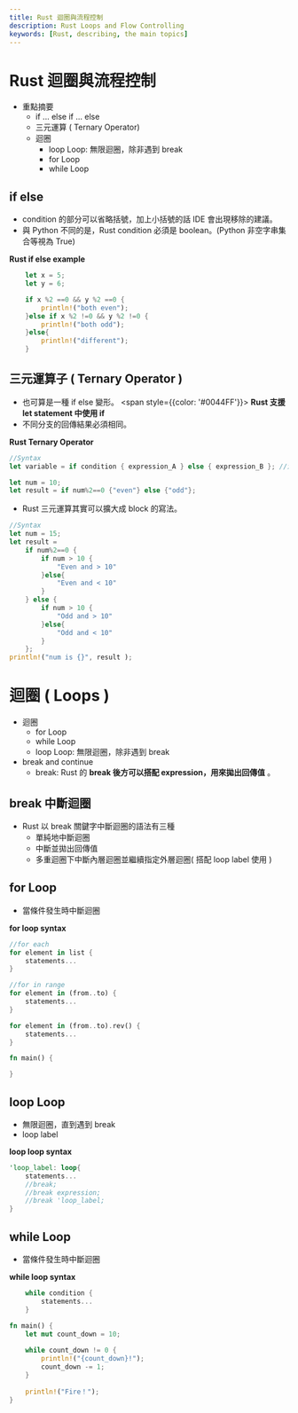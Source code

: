 ```yaml
---
title: Rust 迴圈與流程控制
description: Rust Loops and Flow Controlling
keywords: [Rust, describing, the main topics]
---
```


# Rust 迴圈與流程控制
* 重點摘要
    * if ... else if ... else
    * 三元運算 ( Ternary Operator)
    * 迴圈
        * loop Loop: 無限迴圈，除非遇到 break  
        * for Loop
        * while Loop



## if else
* condition 的部分可以省略括號，加上小括號的話 IDE 會出現移除的建議。  
* 與 Python 不同的是，Rust condition 必須是 boolean。(Python 非空字串集合等視為 True)  

__Rust if else example__

```rust
    let x = 5;
    let y = 6;

    if x %2 ==0 && y %2 ==0 {
        println!("both even");
    }else if x %2 !=0 && y %2 !=0 {
        println!("both odd");
    }else{
        println!("different");
    }
```

## 三元運算子 ( Ternary Operator )
* 也可算是一種 if else 變形。 <span style={{color: '#0044FF'}}> **Rust 支援 let statement 中使用 if** </span>  
* 不同分支的回傳結果必須相同。

__Rust Ternary Operator__

```rust
//Syntax
let variable = if condition { expression_A } else { expression_B }; //注意最末端有一個分號

let num = 10;
let result = if num%2==0 {"even"} else {"odd"};
```

* Rust 三元運算其實可以擴大成 block 的寫法。

```rust
//Syntax
let num = 15;
let result = 
    if num%2==0 {
        if num > 10 {
            "Even and > 10"
        }else{
            "Even and < 10"
        }
    } else {
        if num > 10 {
            "Odd and > 10"
        }else{
            "Odd and < 10"
        }
    };
println!("num is {}", result );
```

# 迴圈 ( Loops )

* 迴圈
    * for Loop
    * while Loop
    * loop Loop: 無限迴圈，除非遇到 break  
* break and continue
    * break: Rust 的 **break 後方可以搭配 expression，用來拋出回傳值** 。  


## break 中斷迴圈

* Rust 以 break 關鍵字中斷迴圈的語法有三種
    * 單純地中斷迴圈
    * 中斷並拋出回傳值
    * 多重迴圈下中斷內層迴圈並繼續指定外層迴圈( 搭配 loop label 使用 ) 

## for Loop
* 當條件發生時中斷迴圈

__for loop syntax__

```rust
//for each
for element in list {
    statements...
} 

//for in range
for element in (from..to) {
    statements...
} 

for element in (from..to).rev() {
    statements...
} 

```

```rust
fn main() {

}
```



##  loop Loop
* 無限迴圈，直到遇到 break
* loop label

__loop loop syntax__

```rust
'loop_label: loop{
    statements...
    //break;
    //break expression;
    //break 'loop_label;
}
```



##  while Loop
* 當條件發生時中斷迴圈

__while loop syntax__

```rust
    while condition {
        statements...
    }
```

```rust
fn main() {
    let mut count_down = 10;
    
    while count_down != 0 {
        println!("{count_down}!");
        count_down -= 1;
    }
    
    println!("Fire！");
}
```
